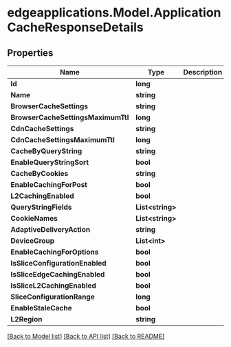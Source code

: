 # edgeapplications.Model.ApplicationCacheResponseDetails

## Properties

Name | Type | Description | Notes
------------ | ------------- | ------------- | -------------
**Id** | **long** |  | 
**Name** | **string** |  | 
**BrowserCacheSettings** | **string** |  | 
**BrowserCacheSettingsMaximumTtl** | **long** |  | 
**CdnCacheSettings** | **string** |  | 
**CdnCacheSettingsMaximumTtl** | **long** |  | 
**CacheByQueryString** | **string** |  | 
**EnableQueryStringSort** | **bool** |  | 
**CacheByCookies** | **string** |  | 
**EnableCachingForPost** | **bool** |  | 
**L2CachingEnabled** | **bool** |  | 
**QueryStringFields** | **List&lt;string&gt;** |  | 
**CookieNames** | **List&lt;string&gt;** |  | 
**AdaptiveDeliveryAction** | **string** |  | [optional] 
**DeviceGroup** | **List&lt;int&gt;** |  | [optional] 
**EnableCachingForOptions** | **bool** |  | [optional] 
**IsSliceConfigurationEnabled** | **bool** |  | [optional] 
**IsSliceEdgeCachingEnabled** | **bool** |  | [optional] 
**IsSliceL2CachingEnabled** | **bool** |  | [optional] 
**SliceConfigurationRange** | **long** |  | [optional] 
**EnableStaleCache** | **bool** |  | [optional] 
**L2Region** | **string** |  | [optional] 

[[Back to Model list]](../../README.md#documentation-for-models) [[Back to API list]](../../README.md#documentation-for-api-endpoints) [[Back to README]](../../README.md)

